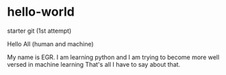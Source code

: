 # hello-world
starter git (1st attempt)

Hello All (human and machine)

My name is EGR. I am learning python and I am trying to become more well versed in machine learning
That's all I have to say about that. 
